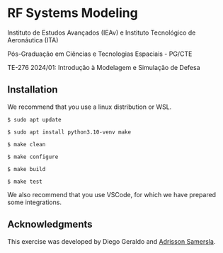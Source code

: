 # RF Systems Modeling

Instituto de Estudos Avançados (IEAv) e Instituto Tecnológico de Aeronáutica (ITA)

Pós-Graduação em Ciências e Tecnologias Espaciais - PG/CTE

TE-276 2024/01: Introdução à Modelagem e Simulação de Defesa

## Installation

We recommend that you use a linux distribution or WSL.

    $ sudo apt update

    $ sudo apt install python3.10-venv make

    $ make clean

    $ make configure

    $ make build

    $ make test

We also recommend that you use VSCode, for which we have prepared some integrations.

## Acknowledgments

This exercise was developed by Diego Geraldo and [Adrisson Samersla](https://github.com/adrissonsamersla).
